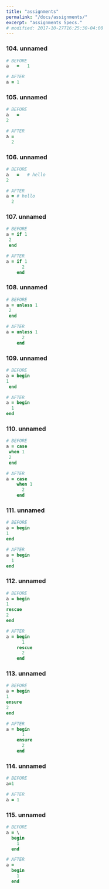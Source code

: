 ```yaml
---
title: "assignments"
permalink: "/docs/assignments/"
excerpt: "assignments Specs."
# modified: 2017-10-27T16:25:30-04:00
---
```

### 104. unnamed
```ruby
# BEFORE
a   =   1
```
```ruby
# AFTER
a = 1
```
### 105. unnamed
```ruby
# BEFORE
a   =
2
```
```ruby
# AFTER
a =
  2
```
### 106. unnamed
```ruby
# BEFORE
a   =   # hello
2
```
```ruby
# AFTER
a = # hello
  2
```
### 107. unnamed
```ruby
# BEFORE
a = if 1
 2
 end
```
```ruby
# AFTER
a = if 1
      2
    end
```
### 108. unnamed
```ruby
# BEFORE
a = unless 1
 2
 end
```
```ruby
# AFTER
a = unless 1
      2
    end
```
### 109. unnamed
```ruby
# BEFORE
a = begin
1
 end
```
```ruby
# AFTER
a = begin
  1
end
```
### 110. unnamed
```ruby
# BEFORE
a = case
 when 1
 2
 end
```
```ruby
# AFTER
a = case
    when 1
      2
    end
```
### 111. unnamed
```ruby
# BEFORE
a = begin
1
end
```
```ruby
# AFTER
a = begin
  1
end
```
### 112. unnamed
```ruby
# BEFORE
a = begin
1
rescue
2
end
```
```ruby
# AFTER
a = begin
      1
    rescue
      2
    end
```
### 113. unnamed
```ruby
# BEFORE
a = begin
1
ensure
2
end
```
```ruby
# AFTER
a = begin
      1
    ensure
      2
    end
```
### 114. unnamed
```ruby
# BEFORE
a=1
```
```ruby
# AFTER
a = 1
```
### 115. unnamed
```ruby
# BEFORE
a = \
  begin
    1
  end
```
```ruby
# AFTER
a =
  begin
    1
  end
```
